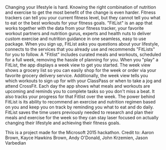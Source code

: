 Changing your lifestyle is hard. Knowing the right combination of nutrition and exercise to get the most benefit of the change is even harder. Fitness trackers can tell you your current fitness level, but they cannot tell you what to eat or the best workouts for your fitness goals.
"FitList" is an app that works together with the data from your fitness tracker, your favorite workout partners and nutrition gurus, experts and health nuts to deliver custom exercise and nutrition guidance in one seamless, easy to use package.
When you sign up, FitList asks you questions about your lifestyle, connects to the services that you already use and recommends "FitLists" for you to follow. 
A "Fitlist" includes curated meals and workouts, scheduled for a full week, removing the hassle of planning for you. When you "play" a FitList, the app displays a week view to get you started.
The week view shows a grocery list so you can easily shop for the week or order via your favorite grocery delivery service. Additionally, the week view tells you which workouts to sign up for with your ClassPass or when to take a jog and attend CrossFit.
Each day the app shows what meals and workouts are upcoming and reminds you to complete tasks so you don't miss a beat. It also tracks your progress for that Fitlist over the week.  The power behind FitList is its ability to recommend an exercise and nutrition regimen based on you and keep you on track by reminding you what to eat and do daily.
FitList saves the time users previously needed to research and plan their meals and exercise for the week so they can stay laser focused on actually changing their lifestyle and achieving their fitness goals.

This is a project made for the Microsoft 2015 hackathon.
Credit to:
Aaron Brown, Kayce Hawkins Brown, Andy O'Donald, John Krzemien, Jason Varbedian
